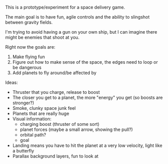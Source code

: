This is a prototype/experiment for a space delivery game.

The main goal is to have fun, agile controls and the ability to slingshot
between gravity fields.

I'm trying to avoid having a gun on your own ship, but I can imagine there might
be enemies that shoot at you.

Right now the goals are:
1) Make flying fun
2) Figure out how to make sense of the space, the edges need to loop or
be dangerous
3) Add planets to fly around/be affected by


Ideas:
* Thruster that you charge, release to boost
* The closer you get to a planet, the more "energy" you get (so boosts are stronger?)
* Smoke, clunky space junk feel
* Planets that are really huge
* Visual information:
  * charging boost (thruster of some sort)
  * planet forces (maybe a small arrow, showing the pull?)
  * orbital path?
  * goal
* Landing means you have to hit the planet at a very low velocity, light like a butterfly
* Parallax background layers, fun to look at

